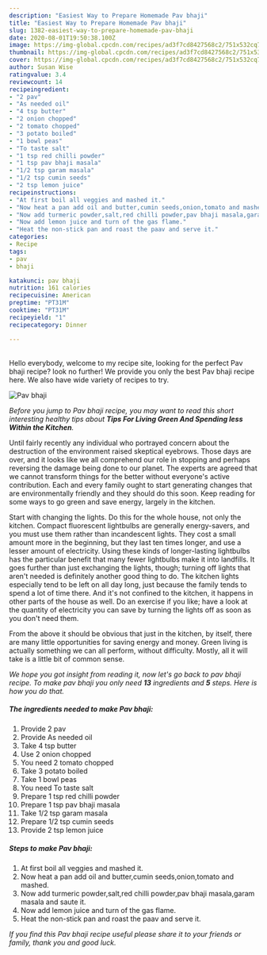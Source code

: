 ```yaml
---
description: "Easiest Way to Prepare Homemade Pav bhaji"
title: "Easiest Way to Prepare Homemade Pav bhaji"
slug: 1382-easiest-way-to-prepare-homemade-pav-bhaji
date: 2020-08-01T19:50:38.100Z
image: https://img-global.cpcdn.com/recipes/ad3f7cd8427568c2/751x532cq70/pav-bhaji-recipe-main-photo.jpg
thumbnail: https://img-global.cpcdn.com/recipes/ad3f7cd8427568c2/751x532cq70/pav-bhaji-recipe-main-photo.jpg
cover: https://img-global.cpcdn.com/recipes/ad3f7cd8427568c2/751x532cq70/pav-bhaji-recipe-main-photo.jpg
author: Susan Wise
ratingvalue: 3.4
reviewcount: 14
recipeingredient:
- "2 pav"
- "As needed oil"
- "4 tsp butter"
- "2 onion chopped"
- "2 tomato chopped"
- "3 potato boiled"
- "1 bowl peas"
- "To taste salt"
- "1 tsp red chilli powder"
- "1 tsp pav bhaji masala"
- "1/2 tsp garam masala"
- "1/2 tsp cumin seeds"
- "2 tsp lemon juice"
recipeinstructions:
- "At first boil all veggies and mashed it."
- "Now heat a pan add oil and butter,cumin seeds,onion,tomato and mashed."
- "Now add turmeric powder,salt,red chilli powder,pav bhaji masala,garam masala and saute it."
- "Now add lemon juice and turn of the gas flame."
- "Heat the non-stick pan and roast the paav and serve it."
categories:
- Recipe
tags:
- pav
- bhaji

katakunci: pav bhaji 
nutrition: 161 calories
recipecuisine: American
preptime: "PT31M"
cooktime: "PT31M"
recipeyield: "1"
recipecategory: Dinner

---
```

<br>
Hello everybody, welcome to my recipe site, looking for the perfect Pav bhaji recipe? look no further! We provide you only the best Pav bhaji recipe here. We also have wide variety of recipes to try.
<br>


![Pav bhaji](https://img-global.cpcdn.com/recipes/ad3f7cd8427568c2/751x532cq70/pav-bhaji-recipe-main-photo.jpg)

<i>Before you jump to Pav bhaji recipe, you may want to read this short interesting healthy tips about 
<strong>Tips For Living Green And Spending less Within the Kitchen</strong>.</i>
</br>

Until fairly recently any individual who portrayed concern about the destruction of the environment raised skeptical eyebrows. Those days are over, and it looks like we all comprehend our role in stopping and perhaps reversing the damage being done to our planet. The experts are agreed that we cannot transform things for the better without everyone's active contribution. Each and every family ought to start generating changes that are environmentally friendly and they should do this soon. Keep reading for some ways to go green and save energy, largely in the kitchen.

Start with changing the lights. Do this for the whole house, not only the kitchen. Compact fluorescent lightbulbs are generally energy-savers, and you must use them rather than incandescent lights. They cost a small amount more in the beginning, but they last ten times longer, and use a lesser amount of electricity. Using these kinds of longer-lasting lightbulbs has the particular benefit that many fewer lightbulbs make it into landfills. It goes further than just exchanging the lights, though; turning off lights that aren't needed is definitely another good thing to do. The kitchen lights especially tend to be left on all day long, just because the family tends to spend a lot of time there. And it's not confined to the kitchen, it happens in other parts of the house as well. Do an exercise if you like; have a look at the quantity of electricity you can save by turning the lights off as soon as you don't need them.

From the above it should be obvious that just in the kitchen, by itself, there are many little opportunities for saving energy and money. Green living is actually something we can all perform, without difficulty. Mostly, all it will take is a little bit of common sense.


<i>We hope you got insight from reading it, now let's go back to pav bhaji recipe. To make pav bhaji you only need <strong>13</strong> ingredients and <strong>5</strong> steps. Here is how you do that.
</i>

##### The ingredients needed to make Pav bhaji:

1. Provide 2 pav
1. Provide As needed oil
1. Take 4 tsp butter
1. Use 2 onion chopped
1. You need 2 tomato chopped
1. Take 3 potato boiled
1. Take 1 bowl peas
1. You need To taste salt
1. Prepare 1 tsp red chilli powder
1. Prepare 1 tsp pav bhaji masala
1. Take 1/2 tsp garam masala
1. Prepare 1/2 tsp cumin seeds
1. Provide 2 tsp lemon juice


##### Steps to make Pav bhaji:

1. At first boil all veggies and mashed it.
1. Now heat a pan add oil and butter,cumin seeds,onion,tomato and mashed.
1. Now add turmeric powder,salt,red chilli powder,pav bhaji masala,garam masala and saute it.
1. Now add lemon juice and turn of the gas flame.
1. Heat the non-stick pan and roast the paav and serve it.


<i>If you find this Pav bhaji recipe useful please share it to your friends or family, thank you and good luck.</i>
